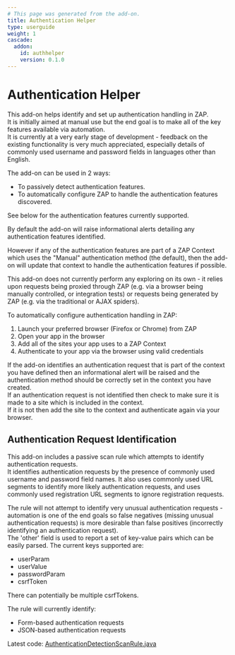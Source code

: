 ```yaml
---
# This page was generated from the add-on.
title: Authentication Helper
type: userguide
weight: 1
cascade:
  addon:
    id: authhelper
    version: 0.1.0
---
```


# Authentication Helper

This add-on helps identify and set up authentication handling in ZAP.  
It is initially aimed at manual use but the end goal is to make all of the key features available via automation.  
It is currently at a very early stage of development - feedback on the existing functionality is very much appreciated, especially details of commonly used username and password fields in languages other than English.

The add-on can be used in 2 ways:

* To passively detect authentication features.
* To automatically configure ZAP to handle the authentication features discovered.

See below for the authentication features currently supported.

By default the add-on will raise informational alerts detailing any authentication features identified.

However if any of the authentication features are part of a ZAP Context which uses the "Manual" authentication method (the default),
then the add-on will update that context to handle the authentication features if possible.

This add-on does not currently perform any exploring on its own - it relies upon requests being proxied through ZAP
(e.g. via a browser being manually controlled, or integration tests) or requests being generated by ZAP
(e.g. via the traditional or AJAX spiders).

To automatically configure authentication handling in ZAP:

1. Launch your preferred browser (Firefox or Chrome) from ZAP
2. Open your app in the browser
3. Add all of the sites your app uses to a ZAP Context
4. Authenticate to your app via the browser using valid credentials

If the add-on identifies an authentication request that is part of the context you have defined then an informational alert will be raised and the authentication method should be correctly set in the context you have created.  
If an authentication request is not identified then check to make sure it is made to a site which is included in the context.  
If it is not then add the site to the context and authenticate again via your browser.

## Authentication Request Identification

This add-on includes a passive scan rule which attempts to identify authentication requests.  
It identifies authentication requests by the presence of commonly used username and password field names. It also uses commonly used URL segments to identify more likely authentication requests, and uses commonly used registration URL segments to ignore registration requests.  

The rule will not attempt to identify very unusual authentication requests - automation is one of the end goals so false negatives (missing unusual authentication requests) is more desirable than false positives (incorrectly identifying an authentication request).   
The 'other' field is used to report a set of key-value pairs which can be easily parsed. The current keys supported are:

* userParam
* userValue
* passwordParam
* csrfToken

There can potentially be multiple csrfTokens.

The rule will currently identify:

* Form-based authentication requests
* JSON-based authentication requests

Latest code: [AuthenticationDetectionScanRule.java](https://github.com/zaproxy/zap-extensions/blob/main/addOns/authhelper/src/main/java/org/zaproxy/zap/extension/authhelper/AuthenticationDetectionScanRule.java)
